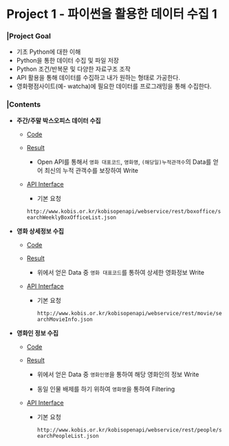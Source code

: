 # Project 1 - 파이썬을 활용한 데이터 수집 1

### |Project Goal

- 기초 Python에 대한 이해
- Python을 통한 데이터 수집 및 파일 저장
- Python 조건/반복문 및 다양한 자료구조 조작
- API 활용을 통해 데이터를 수집하고 내가 원하는 형태로 가공한다.
- 영화평점사이트(예- watcha)에 필요한 데이터를 프로그래밍을 통해 수집한다.



### |Contents

- **주간/주말 박스오피스 데이터 수집**

  - [Code](https://github.com/epstlight/PJT/blob/master/pjt01/01.py)

  - [Result](https://github.com/epstlight/PJT/blob/master/pjt01/boxoffice.csv)

    - Open API를 통해서 `영화 대표코드`, `영화명`, `(해당일)누적관객수`의 Data를 얻어 최신의 누적 관객수를 보장하여 Write 

  - [API Interface](http://www.kobis.or.kr/kobisopenapi/homepg/apiservice/searchServiceInfo.do)

    - 기본 요청

    `http://www.kobis.or.kr/kobisopenapi/webservice/rest/boxoffice/searchWeeklyBoxOfficeList.json`

    

- **영화 상세정보 수집**

  - [Code](https://github.com/epstlight/PJT/blob/master/pjt01/02.py)

  - [Result](https://github.com/epstlight/PJT/blob/master/pjt01/movie.csv)

    - 위에서 얻은 Data 중 `영화 대표코드`를 통하여 상세한 영화정보 Write

  - [API Interface](http://www.kobis.or.kr/kobisopenapi/homepg/apiservice/searchServiceInfo.do)

    - 기본 요청
    
      `http://www.kobis.or.kr/kobisopenapi/webservice/rest/movie/searchMovieInfo.json`
    
      
    
  
- **영화인 정보 수집**

  - [Code](https://github.com/epstlight/PJT/blob/master/pjt01/03.py)

  - [Result](https://github.com/epstlight/PJT/blob/master/pjt01/director.csv)

    - 위에서 얻은 Data 중 `영화인명`을 통하여 해당 영화인의 정보 Write
    
    - 동일 인물 배제를 하기 위하여 `영화명`을 통하여 Filtering
  - [API Interface](http://www.kobis.or.kr/kobisopenapi/homepg/apiservice/searchServiceInfo.do)
  
    - 기본 요청
    
      `http://www.kobis.or.kr/kobisopenapi/webservice/rest/people/searchPeopleList.json`
    
      
    
